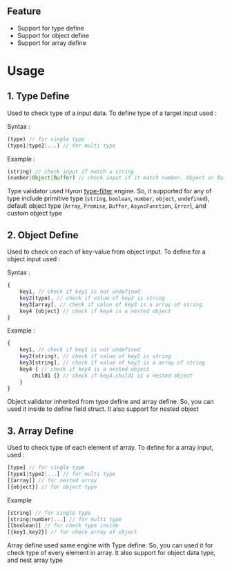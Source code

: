 
## Feature
- Support for type define
- Support for object define
- Support for array define

# Usage

## **1. Type Define**
Used to check type of a input data. To define type of a target input used :

Syntax : 
```js
(type) // for single type
(type1|type2|...) // for multi type
```

Example :
```js
(string) // check input if match a string
(number|Object|Buffer) // check input if it match number, Object or Buffer type
```

Type validator used Hyron [type-filter](https://github.com/hyron-group/hyron/blob/master/lib/typeFilter.js) engine. So, it supported for any of type include primitive type (``string``, ``boolean``, ``number``, ``object``, ``undefined``), default object type (``Array``, ``Promise``, ``Buffer``, ``AsyncFunction``, ``Error``), and custom object type

## **2. Object Define**
Used to check on each of key-value from object input. To define for a object input used :

Syntax :

```js
{
    key1, // check if key1 is not undefined
    key2(type), // check if value of key2 is string
    key3[array], // check if value of key3 is a array of string
    key4 {object} // check if key4 is a nested object
}
```

Example :
```js
{
    key1, // check if key1 is not undefined
    key2(string), // check if value of key2 is string
    key3[string], // check if value of key3 is a array of string
    key4 { // check if key4 is a nested object
        child1 {} // check if key4.child1 is a nested object
    }
}
```

Object validator inherited from type define and array define. So, you can used it inside to define field struct. It also support for nested object

## **3. Array Define**
Used to check type of each element of array. To define for a array input, used :

```js
[type] // for single type
[type1|type2|...] // for multi type
[[array]] // for nested array
[{object}] // for object type
```

Example
```js
[string] // for single type
[string|number|...] // for multi type
[[boolean]] // for check type inside
[{key1,key2}] // for check array of object
```

Array define used same engine with Type define. So, you can used it for check type of every element in array. It also support for object data type, and nest array type 